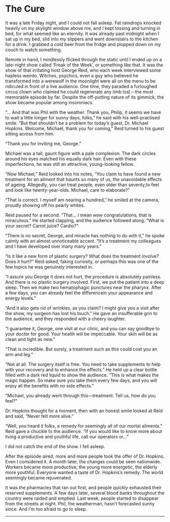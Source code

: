 # The Cure

It was a late Friday night, and I could not fall asleep. Fat raindrops knocked
heavily on my skylight window above me, and I kept tossing and turning in bed,
for what seemed like an eternity. It was already past midnight when I sat up in
my bed, slid into my slippers and went downstairs to the kitchen for a drink. I
grabbed a cold beer from the fridge and plopped down on my couch to watch
something.

Remote in hand, I mindlessly flicked through the static until I ended up on a
late-night show called ‘Freak of the Week’, or something like that. It was the
show of that irritating host George Reid, who each week interviewed some hapless
weirdo. Witches, psychics, even a guy who believed he transformed into a
werewolf in the moonlight were all on the menu to be ridiculed in front of a
live audience. One time, they paraded a furloughed circus clown who claimed he
could regenerate any limb lost – the most memorable episode by far. Despite the
off-putting nature of its gimmick, the show became popular among insomniacs.

“… And that was Phil with the weather. Thank you, Philip, it seems we have to
wait a little longer for sunny days, folks,” he said with his well-practised
smile. “But that shouldn’t be a problem for today’s guest, Dr. Michael Hopkins.
Welcome, Michael, thank you for coming,” Reid turned to his guest sitting across
from him.

“Thank you for inviting me, George.”

Michael was a tall, gaunt figure with a pale complexion. The dark circles around
his eyes matched his equally dark hair. Even with these imperfections, he was
still an attractive, young-looking fellow.

“Now Michael,” Reid looked into his notes, “You claim to have found a new
treatment for an ailment that haunts so many of us, the unavoidable effects of
ageing. Allegedly, you can treat people, even older than seventy,to feel and
look like twenty-year-olds. Michael, care to elaborate?”

“That is correct. I myself am nearing a hundred,” he smiled at the camera,
proudly showing off his pearly whites.

Reid paused for a second. “That… I mean _wow_ congratulations, that is
miraculous.” He started clapping, and the audience followed along. “What is your
secret? Carrot juice? Cardio?”

“There is no secret, George, and miracle has nothing to do with it,” he spoke
calmly with an almost unnoticeable accent. “It’s a treatment my colleagues and I
have developed over many many years.”

“Is it like a new form of plastic surgery? What does the treatment involve? Does
it hurt?” Reid asked, faking curiosity, or perhaps this was one of the few
topics he was genuinely interested in.

“I assure you George it does not hurt, the procedure is absolutely painless. And
there is no plastic surgery involved. First, we put the patient into a deep
sleep. Then we make two hematophagic punctures near the pharynx. After a few
days, you can already feel the differencein your appearance and energy levels.”

“And it also gets rid of wrinkles, as you claim? I might give you a visit after
the show, my surgeon has lost his touch.” He gave an insufferable grin to the
audience, and they responded with a cheery laughter.

“I guarantee it, George, one visit at our clinic, and you can say goodbye to
your doctor for good. Your health will be impeccable. Your skin will be as clean
and tight as new.”

“That is incredible. But surely, a treatment such as this could cost you an arm
and leg.”

“Not at all. The surgery itself is free. You need to take supplements to help
with your recovery and to enhance the effects.” He held up a clear bottle filled
with a dark red liquid to show the audience. “This is what makes the magic
happen. So make sure you take them every few days, and you will enjoy all the
benefits with no side effects.”

“Michael, you already went through this—treatment. Tell us, how do you feel?”

Dr. Hopkins thought for a moment, then with an honest smile looked at Reid and
said, “Never felt more alive.”

“Well, you heard it folks, a remedy for seemingly all of our mortal ailments.”
Reid gave a chuckle to the audience. “If you would like to know more about
living a productive and youthful life, call our operators or…”

I did not catch the end of the show. I fell asleep.

After the episode aired, more and more people took the offer of Dr. Hopkins.
Even I considered it. A month later, the changes could be seen nationwide.
Workers became more productive, the young more energetic, the elderly more
youthful. Everyone wanted a taste of Dr. Hopkins’s remedy. The world seemingly
became rejuvenated.

It was the pharmacies that ran out first, and people quickly exhausted their
reserved supplements. A few days later, several blood banks throughout the
country were raided and emptied. Last week, people started to disappear from the
streets at night. Phil, the weatherman, hasn’t forecasted sunny since. And I’m
too afraid to go to sleep.

---
